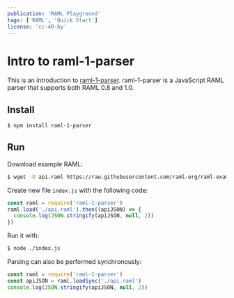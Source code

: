 ```yaml
---
publication: 'RAML Playground'
tags: ['RAML', 'Quick Start']
license: 'cc-40-by'
---
```


# Intro to raml-1-parser

This is an introduction to [raml-1-parser](https://github.com/raml-org/raml-js-parser-2). raml-1-parser is a JavaScript RAML parser that supports both RAML 0.8 and 1.0.

## Install

```sh
$ npm install raml-1-parser
```

## Run

Download example RAML:

```sh
$ wget -O api.raml https://raw.githubusercontent.com/raml-org/raml-examples/master/helloworld/helloworld.raml
```

Create new file `index.js` with the following code:

```js
const raml = require('raml-1-parser')
raml.load('./api.raml').then((apiJSON) => {
  console.log(JSON.stringify(apiJSON, null, 2))
})
```

Run it with:

```sh
$ node ./index.js
```

Parsing can also be performed synchronously:
```js
const raml = require('raml-1-parser')
const apiJSON = raml.loadSync('./api.raml')
console.log(JSON.stringify(apiJSON, null, 2))
```